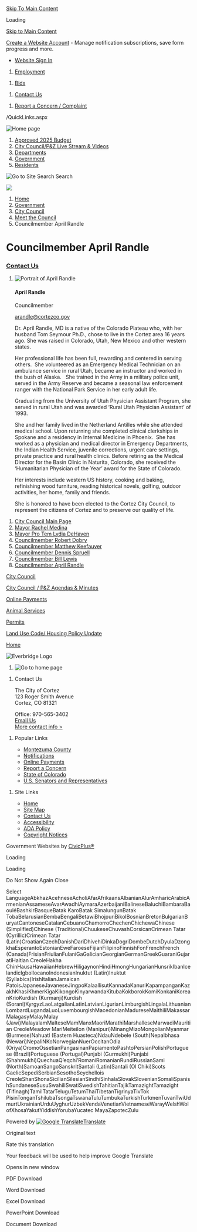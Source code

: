 [Skip To Main Content](https://www.cortezco.gov/917/Councilmember-April-Randle/)

Loading

[Skip to Main Content](https://www.cortezco.gov/917/Councilmember-April-Randle/)

[Create a Website Account](https://www.cortezco.gov/MyAccount/ProfileCreate) - Manage notification subscriptions, save form progress and more.   

- [Website Sign In](https://www.cortezco.gov/MyAccount)

<!--THE END-->

1. [Employment](https://www.cortezco.gov/jobs.aspx)

<!--THE END-->

1. [Bids](https://www.cortezco.gov/bids.aspx)

<!--THE END-->

1. [Contact Us](https://www.cortezco.gov/directory.aspx)

<!--THE END-->

1. [Report a Concern / Complaint](https://www.cortezco.gov/FormCenter/Contact-Us-3/Report-a-Concern-Comment-or-Compliment-38)

/QuickLinks.aspx

![Home page](https://www.cortezco.gov/ImageRepository/Document?documentID=2488)

1. [Approved 2025 Budget](https://city-cortez-co-budget-book.cleargov.com/19554)
2. [City Council/P&amp;Z Live Stream &amp; Videos](https://www.cortezco.gov/497/City-Council-Live-Stream)
3. [Departments](https://www.cortezco.gov/112/Departments)
4. [Government](https://www.cortezco.gov/105/Government)
5. [Residents](https://www.cortezco.gov/294/Residents)

![Go to Site Search](https://www.cortezco.gov/ImageRepository/Document?documentID=2493) Search

![](https://www.cortezco.gov/ImageRepository/Document?documentID=2686)

1. [Home](https://www.cortezco.gov)
2. [Government](https://www.cortezco.gov/105/Government)
3. [City Council](https://www.cortezco.gov/111/City-Council)
4. [Meet the Council](https://www.cortezco.gov/802/Meet-the-Council)
5. Councilmember April Randle

# Councilmember April Randle

### [Contact Us](https://www.cortezco.gov/Directory.aspx)

1. ![](https://www.cortezco.gov/ImageRepository/Document?documentID=4594 "Portrait of April Randle")
   
   #### April Randle
   
   Councilmember
   
   [arandle@cortezco.gov](mailto:arandle@cortezco.gov)
   
   Dr. April Randle, MD is a native of the Colorado Plateau who, with her husband Tom Seymour Ph.D., chose to live in the Cortez area 16 years ago. She was raised in Colorado, Utah, New Mexico and other western states.  
   
   Her professional life has been full, rewarding and centered in serving others.  She volunteered as an Emergency Medical Technician on an ambulance service in rural Utah, became an instructor and worked in the bush of Alaska.   She trained in the Army in a military police unit, served in the Army Reserve and became a seasonal law enforcement ranger with the National Park Service in her early adult life.    
   
   Graduating from the University of Utah Physician Assistant Program, she served in rural Utah and was awarded ‘Rural Utah Physician Assistant’ of 1993.
   
   She and her family lived in the Netherland Antilles while she attended medical school. Upon returning she completed clinical clerkships in Spokane and a residency in Internal Medicine in Phoenix.  She has worked as a physician and medical director in Emergency Departments, the Indian Health Service, juvenile corrections, urgent care settings, private practice and rural health clinics. Before retiring as the Medical Director for the Basin Clinic in Naturita, Colorado, she received the ‘Humanitarian Physician of the Year’ award for the State of Colorado.
   
   Her interests include western US history, cooking and baking, refinishing wood furniture, reading historical novels, golfing, outdoor activities, her home, family and friends.
   
   She is honored to have been elected to the Cortez City Council, to represent the citizens of Cortez and to preserve our quality of life.

<!--THE END-->

1. [City Council Main Page](https://www.cortezco.gov/111/City-Council)
2. [Mayor Rachel Medina](https://www.cortezco.gov/810/Mayor-Rachel-Medina)
3. [Mayor Pro Tem Lydia DeHaven](https://www.cortezco.gov/915/Mayor-Pro-Tem-Lydia-DeHaven)
4. [Councilmember Robert Dobry](https://www.cortezco.gov/812/Councilmember-Robert-Dobry)
5. [Councilmember Matthew Keefauver](https://www.cortezco.gov/815/Councilmember-Matthew-Keefauver)
6. [Councilmember Dennis Spruell](https://www.cortezco.gov/816/Councilmember-Dennis-Spruell)
7. [Councilmember Bill Lewis](https://www.cortezco.gov/916/Councilmember-Bill-Lewis)
8. [Councilmember April Randle](https://www.cortezco.gov/917/Councilmember-April-Randle)

[City Council](https://www.cortezco.gov/111/City-Council)

[City Council / P&amp;Z Agendas &amp; Minutes](https://public.destinyhosted.com/agenda_publish.cfm?id=26783)

[Online Payments](https://www.cortezco.gov/132/Utility-Payments)

[Animal Services](https://www.cortezco.gov/203/Animal-Services)

[Permits](https://www.cortezco.gov/756/Permits)

[Land Use Code/ Housing Policy Update](https://www.cortezco.gov/940/Land-Use-Code-Update)

[Home](https://www.cortezco.gov)

![Everbridge Logo](https://www.cortezco.gov/ImageRepository/Document?documentID=3397)

1. ![Go to home page](https://www.cortezco.gov/ImageRepository/Document?documentId=2495)

<!--THE END-->

1. Contact Us
   
   The City of Cortez  
   123 Roger Smith Avenue  
   Cortez, CO 81321
   
   Office: 970-565-3402  
   [Email Us](https://www.cortezco.gov/Directory.aspx)  
   [More contact info &gt;](https://www.cortezco.gov/directory.aspx)

<!--THE END-->

1. Popular Links
   
   - [Montezuma County](https://montezumacounty.org)
   - [Notifications](https://www.cortezco.gov/list.aspx)
   - [Online Payments](https://www.cortezco.gov/132/Utility-Payments)
   - [Report a Concern](https://www.cortezco.gov/FormCenter/Contact-Us-3/Report-a-Concern-Comment-or-Compliment-38)
   - [State of Colorado](https://www.colorado.gov)
   - [U.S. Senators and Representatives](https://www.congress.gov/members/find-your-member)

<!--THE END-->

1. Site Links
   
   - [Home](https://www.cortezco.gov)
   - [Site Map](https://www.cortezco.gov/sitemap)
   - [Contact Us](https://www.cortezco.gov/directory)
   - [Accessibility](https://www.cortezco.gov/920/Accessibility)
   - [ADA Policy](https://www.cortezco.gov/DocumentCenter/View/1162)
   - [Copyright Notices](https://www.cortezco.gov/site/copyright)

Government Websites by [CivicPlus®](https://connect.civicplus.com/referral)

Loading

Loading

Do Not Show Again Close

Select LanguageAbkhazAcehneseAcholiAfarAfrikaansAlbanianAlurAmharicArabicArmenianAssameseAvarAwadhiAymaraAzerbaijaniBalineseBaluchiBambaraBaouléBashkirBasqueBatak KaroBatak SimalungunBatak TobaBelarusianBembaBengaliBetawiBhojpuriBikolBosnianBretonBulgarianBuryatCantoneseCatalanCebuanoChamorroChechenChichewaChinese (Simplified)Chinese (Traditional)ChuukeseChuvashCorsicanCrimean Tatar (Cyrillic)Crimean Tatar (Latin)CroatianCzechDanishDariDhivehiDinkaDogriDombeDutchDyulaDzongkhaEsperantoEstonianEweFaroeseFijianFilipinoFinnishFonFrenchFrench (Canada)FrisianFriulianFulaniGaGalicianGeorgianGermanGreekGuaraniGujaratiHaitian CreoleHakha ChinHausaHawaiianHebrewHiligaynonHindiHmongHungarianHunsrikIbanIcelandicIgboIlocanoIndonesianInuktut (Latin)Inuktut (Syllabics)IrishItalianJamaican PatoisJapaneseJavaneseJingpoKalaallisutKannadaKanuriKapampanganKazakhKhasiKhmerKigaKikongoKinyarwandaKitubaKokborokKomiKonkaniKoreanKrioKurdish (Kurmanji)Kurdish (Sorani)KyrgyzLaoLatgalianLatinLatvianLigurianLimburgishLingalaLithuanianLombardLugandaLuoLuxembourgishMacedonianMadureseMaithiliMakassarMalagasyMalayMalay (Jawi)MalayalamMalteseMamManxMaoriMarathiMarshalleseMarwadiMauritian CreoleMeadow MariMeiteilon (Manipuri)MinangMizoMongolianMyanmar (Burmese)Nahuatl (Eastern Huasteca)NdauNdebele (South)Nepalbhasa (Newari)NepaliNKoNorwegianNuerOccitanOdia (Oriya)OromoOssetianPangasinanPapiamentoPashtoPersianPolishPortuguese (Brazil)Portuguese (Portugal)Punjabi (Gurmukhi)Punjabi (Shahmukhi)QuechuaQʼeqchiʼRomaniRomanianRundiRussianSami (North)SamoanSangoSanskritSantali (Latin)Santali (Ol Chiki)Scots GaelicSepediSerbianSesothoSeychellois CreoleShanShonaSicilianSilesianSindhiSinhalaSlovakSlovenianSomaliSpanishSundaneseSusuSwahiliSwatiSwedishTahitianTajikTamazightTamazight (Tifinagh)TamilTatarTeluguTetumThaiTibetanTigrinyaTivTok PisinTonganTshilubaTsongaTswanaTuluTumbukaTurkishTurkmenTuvanTwiUdmurtUkrainianUrduUyghurUzbekVendaVenetianVietnameseWarayWelshWolofXhosaYakutYiddishYorubaYucatec MayaZapotecZulu

Powered by [![Google Translate](https://www.gstatic.com/images/branding/googlelogo/1x/googlelogo_color_42x16dp.png)Translate](https://translate.google.com)

Original text

Rate this translation

Your feedback will be used to help improve Google Translate

Opens in new window

PDF Download

Word Download

Excel Download

PowerPoint Download

Document Download